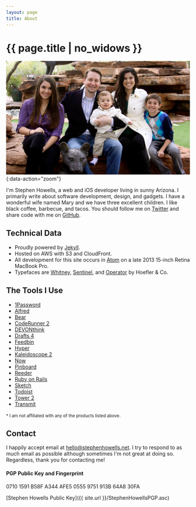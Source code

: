 ```yaml
---
layout: page
title: About
---
```

<h1 class="page-title">{{ page.title | no_widows }}</h1>

![Stephen Howells](/dist/img/fam_color.jpg){:data-action="zoom"}

I'm Stephen Howells, a web and iOS developer living in sunny Arizona. I primarily write about software development, design, and gadgets. I have a wonderful wife named Mary and we have three excellent children. I like black coffee, barbecue, and tacos. You should follow me on [Twitter](https://twitter.com/stephenhowells) and share code with me on [GitHub](https://github.com/stephenhowells).

## Technical Data

- Proudly powered by [Jekyll](http://jekyllrb.com).
- Hosted on AWS with S3 and CloudFront.
- All development for this site occurs in [Atom](https://atom.io) on a late 2013 15-inch Retina MacBook Pro.
- Typefaces are [Whitney](http://www.typography.com/fonts/whitney/overview/), [Sentinel](http://www.typography.com/fonts/sentinel/overview/), and [Operator](http://www.typography.com/fonts/operator/overview/) by Hoefler & Co.

## The Tools I Use

- [1Password](https://agilebits.com/onepassword)
- [Alfred](http://www.alfredapp.com)
- [Bear](http://www.bear-writer.com)
- [CodeRunner 2](https://coderunnerapp.com)
- [DEVONthink](http://www.devontechnologies.com/products/devonthink/overview.html)
- [Drafts 4](http://agiletortoise.com/drafts)
- [Feedbin](https://feedbin.com)
- [Hyper](https://hyper.is)
- [Kaleidoscope 2](http://www.kaleidoscopeapp.com)
- [Now](https://zeit.co/now)
- [Pinboard](http://pinboard.in)
- [Reeder](http://reederapp.com/)
- [Ruby on Rails](http://rubyonrails.org/)
- [Sketch](https://www.sketchapp.com/)
- [Todoist](https://todoist.com)
- [Tower 2](http://www.git-tower.com)
- [Transmit](http://panic.com/transmit)

<small>\* I am not affiliated with any of the products listed above.</small>

## Contact

I happily accept email at [hello@stephenhowells.net](mailto:hello@stephenhowells.net). I try to respond to as much email as possible although sometimes I'm not great at doing so. Regardless, thank you for contacting me!

#### PGP Public Key and Fingerprint

<span class="mono">0710 1591 B58F A344 AFE5  0555 9751 913B 64A8 30FA</span>

[Stephen Howells Public Key]({{ site.url }}/StephenHowellsPGP.asc)
